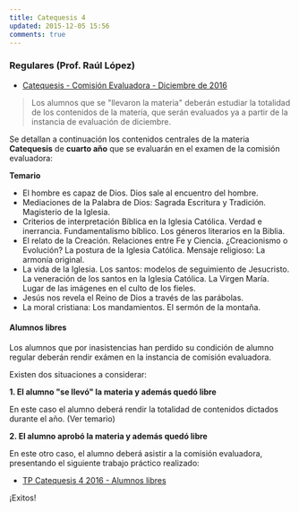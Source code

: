 ```yaml
---
title: Catequesis 4
updated: 2015-12-05 15:56
comments: true
---
```


### Regulares (Prof. Raúl López)

* [Catequesis - Comisión Evaluadora - Diciembre de 2016](../medocs/catequesis/regulares/2016_12_com_eval_catequesis.pdf)

> Los alumnos que se "llevaron la materia" deberán estudiar la totalidad de los contenidos de la materia, que serán evaluados ya a partir de la instancia de evaluación de diciembre.

Se detallan a continuación los contenidos centrales de la materia **Catequesis** de **cuarto año** que se evaluarán en el examen de la comisión evaluadora: 

**Temario**

* El hombre es capaz de Dios. Dios sale al encuentro del hombre. 
* Mediaciones de la Palabra de Dios: Sagrada Escritura y Tradición. Magisterio de la Iglesia.
* Criterios de interpretación Bíblica en la Iglesia Católica. Verdad e inerrancia. Fundamentalismo bíblico. Los géneros literarios en la Biblia. 
* El relato de la Creación. Relaciones entre Fe y Ciencia. ¿Creacionismo o Evolución? La postura de la Iglesia Católica. Mensaje religioso: La armonía original. 
* La vida de la Iglesia. Los santos: modelos de seguimiento de Jesucristo. La veneración de los santos en la Iglesia Católica. La Virgen María. Lugar de las imágenes en el culto de los fieles. 
* Jesús nos revela el Reino de Dios a través de las parábolas. 
* La moral cristiana: Los mandamientos. El sermón de la montaña.
 
#### Alumnos libres

Los alumnos que por inasistencias han perdido su condición de alumno regular deberán rendir exámen en la instancia de comisión evaluadora. 

Existen dos situaciones a considerar: 

**1. El alumno "se llevó" la materia y además quedó libre**

En este caso el alumno deberá rendir la totalidad de contenidos dictados durante el año. (Ver temario)

**2. El alumno aprobó la materia y además quedó libre**

En este otro caso, el alumno deberá asistir a la comisión evaluadora, presentando el siguiente trabajo práctico realizado: 

* [TP Catequesis 4 2016 - Alumnos libres](../medocs/catequesis/libres/catequesis_libres_com_eval.pdf)

¡Exitos!


